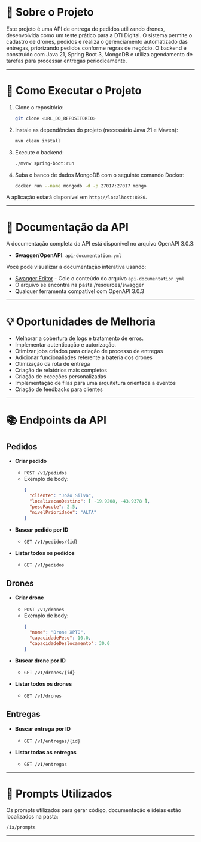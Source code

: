 # 📘 Sobre o Projeto

Este projeto é uma API de entrega de pedidos utilizando drones, desenvolvida como um teste prático para a DTI Digital. O sistema permite o cadastro de drones, pedidos e realiza o gerenciamento automatizado das entregas, priorizando pedidos conforme regras de negócio. O backend é construído com Java 21, Spring Boot 3, MongoDB e utiliza agendamento de tarefas para processar entregas periodicamente.

---

# 🚀 Como Executar o Projeto

1. Clone o repositório:
   ```bash
   git clone <URL_DO_REPOSITORIO>
   ```
2. Instale as dependências do projeto (necessário Java 21 e Maven):
   ```bash
   mvn clean install
   ```
3. Execute o backend:
   ```bash
   ./mvnw spring-boot:run
   ```
4. Suba o banco de dados MongoDB com o seguinte comando Docker:
   ```bash
   docker run --name mongodb -d -p 27017:27017 mongo
   ```

A aplicação estará disponível em `http://localhost:8080`.

---

# 📖 Documentação da API

A documentação completa da API está disponível no arquivo OpenAPI 3.0.3:

- **Swagger/OpenAPI**: `api-documentation.yml`

Você pode visualizar a documentação interativa usando:
- [Swagger Editor](https://editor.swagger.io/) - Cole o conteúdo do arquivo `api-documentation.yml`
- O arquivo se encontra na pasta /resources/swagger
- Qualquer ferramenta compatível com OpenAPI 3.0.3

---

# 💡 Oportunidades de Melhoria

- Melhorar a cobertura de logs e tratamento de erros.
- Implementar autenticação e autorização.
- Otimizar jobs criados para criação de processo de entregas
- Adicionar funcionaliades referente a bateria dos drones
- Otimização da rota de entrega
- Criação de relatórios mais completos
- Criação de exceções personalizadas
- Implementação de filas para uma arquitetura orientada a eventos
- Criação de feedbacks para clientes

---

# 📚 Endpoints da API

## Pedidos

- **Criar pedido**
  - `POST /v1/pedidos`
  - Exemplo de body:
    ```json
    {
      "cliente": "João Silva",
      "localizacaoDestino": [ -19.9208, -43.9378 ],
      "pesoPacote": 2.5,
      "nivelPrioridade": "ALTA"
    }
    ```

- **Buscar pedido por ID**
  - `GET /v1/pedidos/{id}`

- **Listar todos os pedidos**
  - `GET /v1/pedidos`

## Drones

- **Criar drone**
  - `POST /v1/drones`
  - Exemplo de body:
    ```json
    {
      "nome": "Drone XPTO",
      "capacidadePeso": 10.0,
      "capacidadeDeslocamento": 30.0
    }
    ```

- **Buscar drone por ID**
  - `GET /v1/drones/{id}`

- **Listar todos os drones**
  - `GET /v1/drones`

## Entregas

- **Buscar entrega por ID**
  - `GET /v1/entregas/{id}`

- **Listar todas as entregas**
  - `GET /v1/entregas`

---

# 🧠 Prompts Utilizados

Os prompts utilizados para gerar código, documentação e ideias estão localizados na pasta:

```
/ia/prompts
```

---